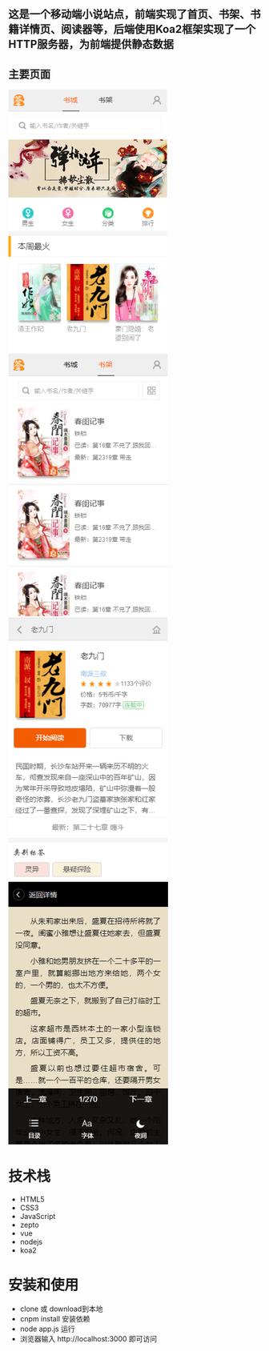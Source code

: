
## 这是一个移动端小说站点，前端实现了首页、书架、书籍详情页、阅读器等，后端使用Koa2框架实现了一个HTTP服务器，为前端提供静态数据

## 主要页面
![首页](https://github.com/YiQuanDaShi/fiction-web/blob/master/static/img/%E9%A6%96%E9%A1%B5.PNG)
![书架](https://github.com/YiQuanDaShi/fiction-web/blob/master/static/img/%E4%B9%A6%E6%9E%B6.PNG)
![书籍详情页](https://github.com/YiQuanDaShi/fiction-web/blob/master/static/img/%E4%B9%A6%E7%B1%8D%E8%AF%A6%E6%83%85%E9%A1%B5.PNG)
![阅读器](https://github.com/YiQuanDaShi/fiction-web/blob/master/static/img/%E5%BC%B9%E5%87%BA%E6%A0%8F.PNG)

# 技术栈
* HTML5
* CSS3
* JavaScript
* zepto
* vue
* nodejs
* koa2
# 安装和使用
* clone 或 download到本地
* cnpm install 安装依赖
* node app.js 运行
* 浏览器输入 http://localhost:3000 即可访问

